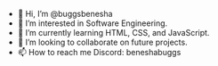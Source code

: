 - 👋 Hi, I’m @buggsbenesha
- 👀 I’m interested in Software Engineering.
- 🌱 I’m currently learning HTML, CSS, and JavaScript.
- 💞️ I’m looking to collaborate on future projects.
- 📫 How to reach me Discord: beneshabuggs

<!---
buggsbenesha/buggsbenesha is a ✨ special ✨ repository because its `README.md` (this file) appears on your GitHub profile.
You can click the Preview link to take a look at your changes.
--->
